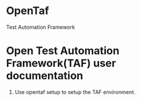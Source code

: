 # OpenTaf
Test Automation Framework

# Open Test Automation Framework(TAF) user documentation
1. Use opentaf setup to setup the TAF environment.
